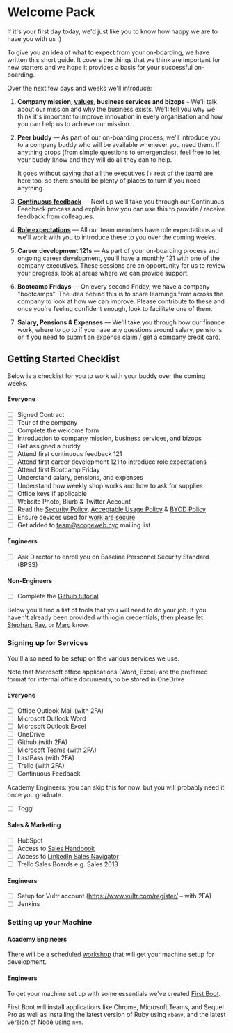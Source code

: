 # Welcome Pack

If it's your first day today, we'd just like you to know how happy we are to have you with us :)

To give you an idea of what to expect from your on-boarding, we have written this short guide. It covers the things that we think are important for new starters and we hope it provides a basis for your successful on-boarding.

Over the next few days and weeks we'll introduce:

1. **Company mission, [values](https://github.com/scopeweb/handbook#our-values), business services and bizops** - We'll talk about our mission and why the business exists. We'll tell you why we think it's important to improve innovation in every organisation and how you can help us to achieve our mission.
2. **Peer buddy** — As part of our on-boarding process, we'll introduce you to a company buddy who will be available whenever you need them. If anything crops (from simple questions to emergencies), feel free to let your buddy know and they will do all they can to help.

   It goes without saying that all the executives (+ rest of the team) are here too, so there should be plenty of places to turn if you need anything.
3. [**Continuous feedback**](https://github.com/scopeweb/handbook/blob/master/team-norms/continuous_feedback.md) — Next up we'll take you through our Continuous Feedback process and explain how you can use this to provide / receive feedback from colleagues.
4. [**Role expectations**](https://github.com/scopeweb/handbook/tree/master/roles/) — All our team members have role expectations and we'll work with you to introduce these to you over the coming weeks.
5. **Career development 121s** — As part of your on-boarding process and ongoing career development, you'll have a monthly 121 with one of the company executives. These sessions are an opportunity for us to review your progress, look at areas where we can provide support.
6. **Bootcamp Fridays** — On every second Friday, we have a company "bootcamps". The idea behind this is to share learnings from across the company to look at how we can improve. Please contribute to these and once you're feeling confident enough, look to facilitate one of them.
7. **Salary, Pensions & Expenses** — We'll take you through how our finance work, where to go to if you have any questions around salary, pensions or if you need to submit an expense claim / get a company credit card.

## Getting Started Checklist

Below is a checklist for you to work with your buddy over the coming weeks.

#### Everyone

* [ ] Signed Contract
* [ ] Tour of the company
* [ ] Complete the welcome form
* [ ] Introduction to company mission, business services, and bizops
* [ ] Get assigned a buddy
* [ ] Attend first continuous feedback 121
* [ ] Attend first career development 121 to introduce role expectations
* [ ] Attend first Bootcamp Friday
* [ ] Understand salary, pensions, and expenses
* [ ] Understand how weekly shop works and how to ask for supplies
* [ ] Office keys if applicable
* [ ] Website Photo, Blurb & Twitter Account
* [ ] Read the [Security Policy](../guides/security/security_policy.md), [Acceptable Usage Policy](../guides/security/acceptable_usage_policy.md) & [BYOD Policy](../guides/security/byod.md)
* [ ] Ensure devices used for [work are secure](../guides/security/protect_the_company.md)
* [ ] Get added to team@scopeweb.nyc mailing list

#### Engineers

* [ ] Ask Director to enroll you on Baseline Personnel Security Standard (BPSS)

#### Non-Engineers
* [ ] Complete the [Github tutorial](https://guides.github.com/activities/hello-world/)

Below you'll find a list of tools that you will need to do your job. If you haven't already been provided with login credentials, then please let [Stephan](stephan@scopeweb.nyc), [Ray](ray@scopeweb.nyc), or [Marc](marc@scopeweb.nyc) know. 

### Signing up for Services

You'll also need to be setup on the various services we use.

Note that Microsoft office applications (Word, Excel) are the preferred format for internal office documents, to be stored in OneDrive

#### Everyone

* [ ] Office Outlook Mail (with 2FA)
* [ ] Microsoft Outlook Word
* [ ] Microsoft Outlook Excel
* [ ] OneDrive
* [ ] Github (with 2FA)
* [ ] Microsoft Teams (with 2FA)
* [ ] LastPass (with 2FA)
* [ ] Trello (with 2FA)
* [ ] Continuous Feedback

Academy Engineers: you can skip this for now, but you will probably need it once you graduate.

* [ ] Toggl

#### Sales & Marketing

* [ ] HubSpot
* [ ] Access to [Sales Handbook](https://github.com/scopeweb/sales-handbook)
* [ ] Access to [LinkedIn Sales Navigator](https://www.linkedin.com/sales/)
* [ ] Trello Sales Boards e.g. Sales 2018

#### Engineers

* [ ] Setup for Vultr account (https://www.vultr.com/register/ – with 2FA)
* [ ] Jenkins

### Setting up your Machine

#### Academy Engineers

There will be a scheduled [workshop](https://github.com/scopeweb/learn/tree/master/workshops/00-Setup-Workshop) that will get your machine setup for development.

#### Engineers

To get your machine set up with some essentials we've created [First Boot](https://github.com/scopeweb/first-boot).

First Boot will install applications like Chrome, Microsoft Teams, and Sequel Pro as well as installing the latest version of Ruby using `rbenv`, and the latest version of Node using `nvm`.